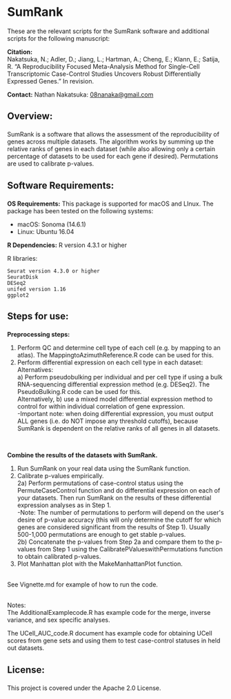 # SumRank

These are the relevant scripts for the SumRank software and additional scripts for the following manuscript:

**Citation:** 
<br/>
Nakatsuka, N.; Adler, D.; Jiang, L.; Hartman, A.; Cheng, E.; Klann, E.; Satija, R. “A Reproducibility Focused Meta-Analysis Method for Single-Cell Transcriptomic Case-Control Studies Uncovers Robust Differentially Expressed Genes.” In revision.

**Contact:** Nathan Nakatsuka: 08nanaka@gmail.com

## <p>Overview:</p>
SumRank is a software that allows the assessment of the reproducibility of genes across multiple datasets. The algorithm works by summing up the relative ranks of genes in each dataset (while also allowing only a certain percentage of datasets to be used for each gene if desired). Permutations are used to calibrate p-values. </p>

## <p>Software Requirements:</p>

**OS Requirements:**
This package is supported for macOS and LInux. The package has been tested on the following systems:</p>
* macOS: Sonoma (14.6.1)
* Linux: Ubuntu 16.04

**R Dependencies:**
R version 4.3.1 or higher

R libraries:</p>
```
Seurat version 4.3.0 or higher
SeuratDisk
DESeq2
unifed version 1.16
ggplot2
```

## <p>Steps for use:</p>

**Preprocessing steps:**
1) Perform QC and determine cell type of each cell (e.g. by mapping to an atlas). The MappingtoAzimuthReference.R code can be used for this.<br/>
2) Perform differential expression on each cell type in each dataset:<br/>
Alternatives: <br/>
a) Perform pseudobulking per individual and per cell type if using a bulk RNA-sequencing differential expression method (e.g. DESeq2). The PseudoBulking.R code can be used for this. <br/>
Alternatively, b) use a mixed model differential expression method to control for within individual correlation of gene expression.<br/>
-Important note: when doing differential expression, you must output ALL genes (i.e. do NOT impose any threshold cutoffs), because SumRank is dependent on the relative ranks of all genes in all datasets.<br/>
<br/>

**Combine the results of the datasets with SumRank.** 
<br/>
1) Run SumRank on your real data using the SumRank function.<br/>
2) Calibrate p-values empirically.<br/>
2a) Perform permutations of case-control status using the PermuteCaseControl function and do differential expression on each of your datasets. Then run SumRank on the results of these differential expression analyses as in Step 1.<br/>
-Note: The number of permutations to perform will depend on the user's desire of p-value accuracy (this will only determine the cutoff for which genes are considered significant from the results of Step 1). Usually 500-1,000 permutations are enough to get stable p-values.<br/>
2b) Concatenate the p-values from Step 2a and compare them to the p-values from Step 1 using the CalibratePValueswithPermutations function to obtain calibrated p-values.
3) Plot Manhattan plot with the MakeManhattanPlot function.

<br/>
See Vignette.md for example of how to run the code.
<br/>
<br/>

Notes:
<br/>
The AdditionalExamplecode.R has example code for the merge, inverse variance, and sex specific analyses.

The UCell_AUC_code.R document has example code for obtaining UCell scores from gene sets and using them to test case-control statuses in held out datasets.

## <p>License:</p>
This project is covered under the Apache 2.0 License.
